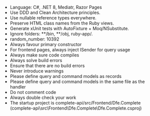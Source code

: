 
* Language: C#, .NET 8, Mediatr, Razor Pages
* Use DDD and Clean Architecture principles.
* Use nullable reference types everywhere.
* Preserve HTML class names from the Ruby views.
* Generate xUnit tests with AutoFixture + Moq/NSubstitute.
* Ignore folders: **/bin, **/obj, ruby-app/.
* random_number: 10392
* Always favour primary constructor
* For frontend pages, always inject ISender for query usage
* Always make sure code compiles
* Always solve build errors
* Ensure that there are no build errors
* Never introduce warnings
* Please define query and command models as records
* Please define query and command models in the same file as the handler
* Do not comment code
* Always double check your work
* The startup project is complete-api/src/Frontend/Dfe.Complete (complete-api\src\Frontend\Dfe.Complete\Dfe.Complete.csproj)